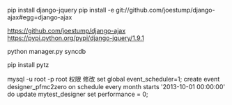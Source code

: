 pip install django-jquery
pip install -e git://github.com/joestump/django-ajax#egg=django-ajax

https://github.com/joestump/django-ajax
https://pypi.python.org/pypi/django-jquery/1.9.1

python manager.py syncdb

pip install pytz

mysql -u root -p
root 权限 修改 set global event_scheduler=1;
create event designer_pfmc2zero on schedule every month starts '2013-10-01 00:00:00' do update mytest_designer set performance = 0;


